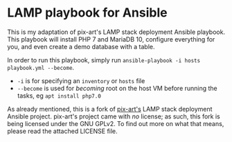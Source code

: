 # LAMP playbook for Ansible

This is my adaptation of pix-art's LAMP stack deployment Ansible playbook. This playbook will install PHP 7 and MariaDB 10, configure everything for you, and even create a demo database with a table.

In order to run this playbook, simply run `ansible-playbook -i hosts playbook.yml --become`.

* `-i` is for specifying an `inventory` or `hosts` file
* `--become` is used for _becoming_ root on the host VM before running the tasks, eg `apt install php7.0`

As already mentioned, this is a fork of [pix-art's](https://github.com/pix-art/LAMP-Playbook) LAMP stack deployment Ansible project. pix-art's project came with _no_ license; as such, this fork is being licensed under the GNU GPLv2. To find out more on what that means, please read the attached LICENSE file.
 

